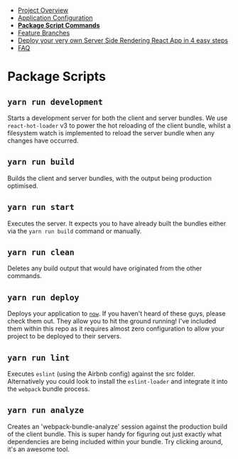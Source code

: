  - [Project Overview](/docs/PROJECT_OVERVIEW.md)
 - [Application Configuration](/docs/APPLICATION_CONFIG.md)
 - __[Package Script Commands](/docs/PKG_SCRIPTS.md)__
 - [Feature Branches](/docs/FEATURE_BRANCHES.md)
 - [Deploy your very own Server Side Rendering React App in 4 easy steps](/docs/DEPLOY_TO_NOW.md)
 - [FAQ](/docs/FAQ.md)

# Package Scripts

## `yarn run development`

Starts a development server for both the client and server bundles.  We use `react-hot-loader` v3 to power the hot reloading of the client bundle, whilst a filesystem watch is implemented to reload the server bundle when any changes have occurred.

## `yarn run build`

Builds the client and server bundles, with the output being production optimised.

## `yarn run start`

Executes the server.  It expects you to have already built the bundles either via the `yarn run build` command or manually.

## `yarn run clean`

Deletes any build output that would have originated from the other commands.

## `yarn run deploy`

Deploys your application to [`now`](https://zeit.co/now). If you haven't heard of these guys, please check them out. They allow you to hit the ground running! I've included them within this repo as it requires almost zero configuration to allow your project to be deployed to their servers.

## `yarn run lint`

Executes `eslint` (using the Airbnb config) against the src folder. Alternatively you could look to install the `eslint-loader` and integrate it into the `webpack` bundle process.

## `yarn run analyze`

Creates an 'webpack-bundle-analyze' session against the production build of the client bundle.  This is super handy for figuring out just exactly what dependencies are being included within your bundle.  Try clicking around, it's an awesome tool.
